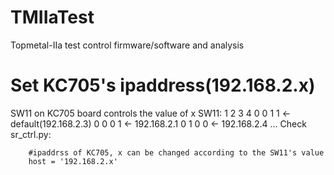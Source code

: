 # TMIIaTest
Topmetal-IIa test control firmware/software and analysis
# Set KC705's ipaddress(192.168.2.x)
SW11 on KC705 board controls the value of x 
SW11: 1 2 3 4
      0 0 1 1 <- default(192.168.2.3)
      0 0 0 1 <- 192.168.2.1
      0 1 0 0 <- 192.168.2.4
      ...
Check sr_ctrl.py:
```
    #ipaddrss of KC705, x can be changed according to the SW11's value   
    host = '192.168.2.x' 
```             
